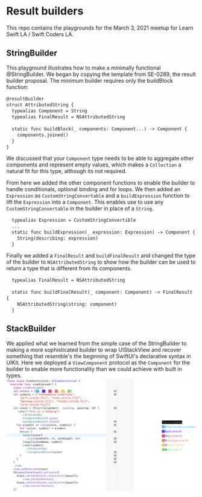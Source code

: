 # Result builders

This repo contains the playgrounds for the March 3, 2021 meetup for Learn Swift LA / Swift Coders LA.

## StringBuilder

This playground illustrates how to make a minimally functional @StringBuilder.  We began by copying the template from SE-0289, the result builder proposal.  The minimum builder requires only the buildBlock function:
```
@resultBuilder
struct AttributedString {
  typealias Component = String
  typealias FinalResult = NSAttributedString

  static func buildBlock(_ components: Component...) -> Component {
    components.joined()
  }
}
```
We discussed that your `Component` type needs to be able to aggregate other components and represent empty values, which makes a `Collection` a natural fit for this type, although its not required.

From here we added the other component functions to enable the builder to handle conditionals, optional binding and for loops.  We then added an `Expression` as `CustomStringConvertable` and a `buildExpression` function to lift the `Expression` into a `Component`.  This enables use to use any `CustomStringConvertable` in the builder in place of a `String`.
```
  typealias Expression = CustomStringConvertible
  ...
  static func buildExpression(_ expression: Expression) -> Component {
    String(describing: expression)
  }
```
Finally we added a `FinalResult` and `buildFinalResult` and changed the type of the builder to `NSAttributedString` to show how the builder can be used to return a type that is different from its components.
```
  typealias FinalResult = NSAttributedString

  static func buildFinalResult(_ component: Component) -> FinalResult {
    NSAttributedString(string: component)
  }
```

## StackBuilder

We applied what we learned from the simple case of the StringBuilder to making a more sophisticated builder to wrap UIStackView and recover something that resemble's the beginning of SwiftUI's declarative syntax in UIKit.  Here we deployed a `ViewComponent` protocol as the `Component` for the builder to enable more functionality than we could achieve with built in types.
![image](./preview.png "Preview")